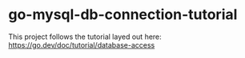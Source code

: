 # go-mysql-db-connection-tutorial
This project follows the tutorial layed out here: https://go.dev/doc/tutorial/database-access
